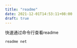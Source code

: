 ```yaml
---
title: "readme"
date: 2021-12-01T14:53:11+08:00
draft: true
---
```


快速通过命令行查看readme

``` shell
readme net
```

